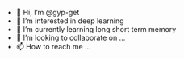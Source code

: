 - 👋 Hi, I’m @gyp-get
- 👀 I’m interested in deep learning
- 🌱 I’m currently learning long short term memory
- 💞️ I’m looking to collaborate on ...
- 📫 How to reach me ...

<!---
gyp-get/gyp-get is a ✨ special ✨ repository because its `README.md` (this file) appears on your GitHub profile.
You can click the Preview link to take a look at your changes.
--->
